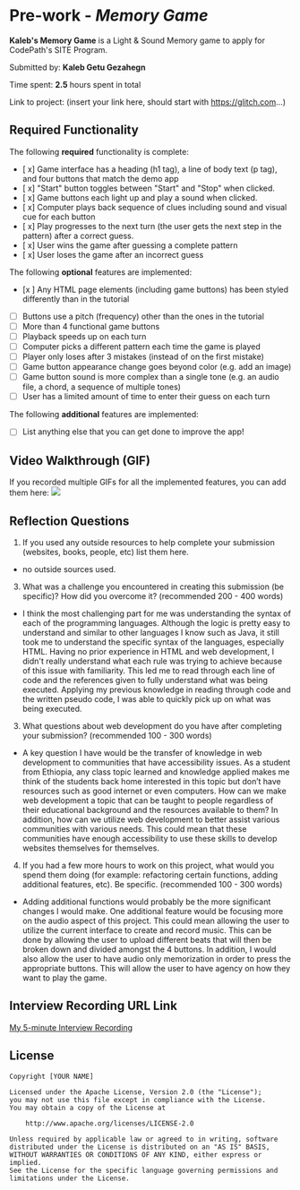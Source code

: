 # Pre-work - *Memory Game*

**Kaleb's Memory Game** is a Light & Sound Memory game to apply for CodePath's SITE Program. 

Submitted by: **Kaleb Getu Gezahegn**

Time spent: **2.5** hours spent in total

Link to project: (insert your link here, should start with https://glitch.com...)

## Required Functionality

The following **required** functionality is complete:

* [ x] Game interface has a heading (h1 tag), a line of body text (p tag), and four buttons that match the demo app
* [ x] "Start" button toggles between "Start" and "Stop" when clicked. 
* [ x] Game buttons each light up and play a sound when clicked. 
* [ x] Computer plays back sequence of clues including sound and visual cue for each button
* [ x] Play progresses to the next turn (the user gets the next step in the pattern) after a correct guess. 
* [ x] User wins the game after guessing a complete pattern
* [ x] User loses the game after an incorrect guess

The following **optional** features are implemented:

* [x ] Any HTML page elements (including game buttons) has been styled differently than in the tutorial
* [ ] Buttons use a pitch (frequency) other than the ones in the tutorial
* [ ] More than 4 functional game buttons
* [ ] Playback speeds up on each turn
* [ ] Computer picks a different pattern each time the game is played
* [ ] Player only loses after 3 mistakes (instead of on the first mistake)
* [ ] Game button appearance change goes beyond color (e.g. add an image)
* [ ] Game button sound is more complex than a single tone (e.g. an audio file, a chord, a sequence of multiple tones)
* [ ] User has a limited amount of time to enter their guess on each turn

The following **additional** features are implemented:

- [ ] List anything else that you can get done to improve the app!

## Video Walkthrough (GIF)

If you recorded multiple GIFs for all the implemented features, you can add them here:
![](https://i.imgur.com/4arnmHv.gif)



## Reflection Questions
1. If you used any outside resources to help complete your submission (websites, books, people, etc) list them here. 

- no outside sources used.
3. What was a challenge you encountered in creating this submission (be specific)? How did you overcome it? (recommended 200 - 400 words) 

- I think the most challenging part for me was understanding the syntax of each of the programming languages. Although the logic is pretty easy to understand and similar to other languages I know such as Java, it still took me to understand the specific syntax of the languages, especially HTML. Having no prior experience in HTML and web development, I didn't really understand what each rule was trying to achieve because of this issue with familiarity. This led me to read through each line of code and the references given to fully understand what was being executed. Applying my previous knowledge in reading through code and the written pseudo code, I was able to quickly pick up on what was being executed.

3. What questions about web development do you have after completing your submission? (recommended 100 - 300 words) 

- A key question I have would be the transfer of knowledge in web development to communities that have accessibility issues. As a student from Ethiopia, any class topic learned and knowledge applied makes me think of the students back home interested in this topic but don’t have resources such as good internet or even computers. How can we make web development a topic that can be taught to people regardless of their educational  background and the resources available to them? In addition, how can we utilize web development to better assist various communities with various needs. This could mean that these communities have enough accessibility to use these skills to develop websites themselves for themselves.  

4. If you had a few more hours to work on this project, what would you spend them doing (for example: refactoring certain functions, adding additional features, etc). Be specific. (recommended 100 - 300 words) 

- Adding additional functions would probably be the more significant changes I would make. One additional feature would be focusing more on the audio aspect of this project. This could mean allowing the user to utilize the current interface to create and record music. This can be done by allowing the user to upload different beats that will then be broken down and divided amongst the 4 buttons. In addition, I would also allow the user to have audio only memorization in order to press the appropriate buttons. This will allow the user to have agency on how they want to play the game.



## Interview Recording URL Link

[My 5-minute Interview Recording](your-link-here)


## License

    Copyright [YOUR NAME]

    Licensed under the Apache License, Version 2.0 (the "License");
    you may not use this file except in compliance with the License.
    You may obtain a copy of the License at

        http://www.apache.org/licenses/LICENSE-2.0

    Unless required by applicable law or agreed to in writing, software
    distributed under the License is distributed on an "AS IS" BASIS,
    WITHOUT WARRANTIES OR CONDITIONS OF ANY KIND, either express or implied.
    See the License for the specific language governing permissions and
    limitations under the License.

